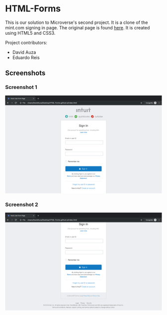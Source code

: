 # HTML-Forms

This is our solution to Microverse's second project. It is a clone of the mint.com signing in page. The original page is found [here](https://accounts.intuit.com/index.html?offering_id=Intuit.ifs.mint&namespace_id=50000026&redirect_url=https%3A%2F%2Fmint.intuit.com%2Foverview.event%3Futm_medium%3Ddirect%26cta%3Dnav_login_dropdown%26adobe_mc%3DMCMID%253D76274335738205239611162157411886537202%257CMCAID%253D2E9B870905079DDA-60000112400111CE%257CMCORGID%253D969430F0543F253D0A4C98C6%252540AdobeOrg%257CTS%253D1563938195%26ivid%3D68e82987-67ee-4066-a3a1-bada41eba343). It is created using HTML5 and CSS3.

Project contributors:

- David Auza
- Eduardo Reis

## Screenshots

### Screenshot 1

![Screenshot 1](screenshots/1.png)

### Screenshot 2

![Screenshot 2](screenshots/2.png)

